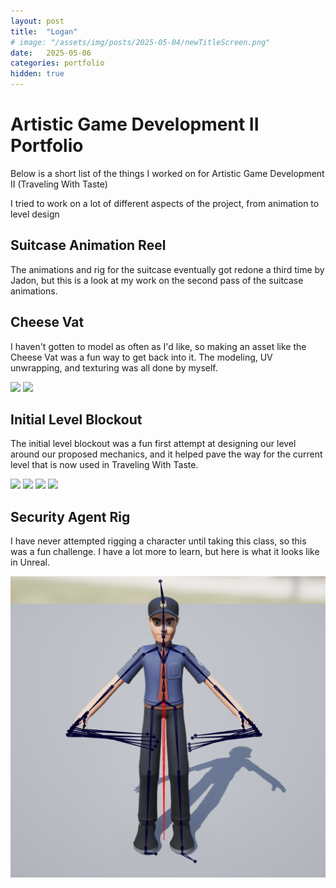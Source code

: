 ```yaml
---
layout: post
title:  "Logan"
# image: "/assets/img/posts/2025-05-04/newTitleScreen.png"
date:   2025-05-06
categories: portfolio
hidden: true
---
```


# Artistic Game Development II Portfolio

Below is a short list of the things I worked on for Artistic Game Development II (Traveling With Taste)

I tried to work on a lot of different aspects of the project, from animation to level design

## Suitcase Animation Reel

The animations and rig for the suitcase eventually got redone a third time by Jadon, but this is a look at my work on the second pass of the suitcase animations.

<p class="hstack">
    <yt-video width="560" height="315" src="https://youtu.be/zWGarEAbCjM" thumb="/assets/img/posts/2025-04-24/UISoundThumb.jpg"></yt-video>
</p>

## Cheese Vat

I haven't gotten to model as often as I'd like, so making an asset like the Cheese Vat was a fun way to get back into it. The modeling, UV unwrapping, and texturing was all done by myself.

<p class="hstack">
	<img src="/assets/img/posts/art-portfolio-assets/logan/CheeseVatSS.png" />
    <img src="/assets/img/posts/art-portfolio-assets/logan/chesseVatSSWireframe.png" />
</p>

## Initial Level Blockout

The initial level blockout was a fun first attempt at designing our level around our proposed mechanics, and it helped pave the way for the current level that is now used in Traveling With Taste.

<p class="hstack">
	<img src="/assets/img/posts/art-portfolio-assets/logan/InitialBlockout01.png" />
    <img src="/assets/img/posts/art-portfolio-assets/logan/InitialBlockout02.png" />
    <img src="/assets/img/posts/art-portfolio-assets/logan/InitialBlockout03.png" />
    <img src="/assets/img/posts/art-portfolio-assets/logan/InitialBlockout04.png" />
</p>

## Security Agent Rig

I have never attempted rigging a character until taking this class, so this was a fun challenge. I have a lot more to learn, but here is what it looks like in Unreal.

<p class="hstack">
	<img src="/assets/img/posts/art-portfolio-assets/logan/SecurityAgentRigSS.png" />
</p>
